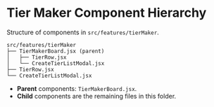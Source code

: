 # Tier Maker Component Hierarchy

Structure of components in `src/features/tierMaker`.

```
src/features/tierMaker
├── TierMakerBoard.jsx (parent)
│   ├── TierRow.jsx
│   └── CreateTierListModal.jsx
├── TierRow.jsx
└── CreateTierListModal.jsx
```

- **Parent** components: `TierMakerBoard.jsx`.
- **Child** components are the remaining files in this folder.
